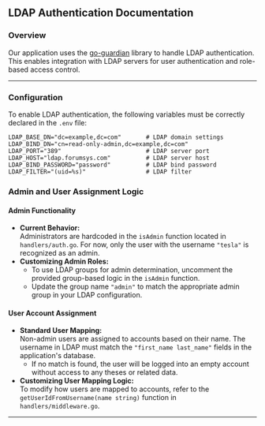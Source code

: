 ## LDAP Authentication Documentation

### Overview

Our application uses the [go-guardian](https://pkg.go.dev/github.com/shaj13/go-guardian/v2) library to handle LDAP authentication. This enables integration with LDAP servers for user authentication and role-based access control.

---

### Configuration

To enable LDAP authentication, the following variables must be correctly declared in the `.env` file:

```env
LDAP_BASE_DN="dc=example,dc=com"       # LDAP domain settings
LDAP_BIND_DN="cn=read-only-admin,dc=example,dc=com"
LDAP_PORT="389"                        # LDAP server port
LDAP_HOST="ldap.forumsys.com"          # LDAP server host
LDAP_BIND_PASSWORD="password"          # LDAP bind password
LDAP_FILTER="(uid=%s)"                 # LDAP filter
```

### Admin and User Assignment Logic

#### Admin Functionality

- **Current Behavior:**  
  Administrators are hardcoded in the `isAdmin` function located in `handlers/auth.go`. For now, only the user with the username `"tesla"` is recognized as an admin.
- **Customizing Admin Roles:**
  - To use LDAP groups for admin determination, uncomment the provided group-based logic in the `isAdmin` function.
  - Update the group name `"admin"` to match the appropriate admin group in your LDAP configuration.

#### User Account Assignment

- **Standard User Mapping:**  
  Non-admin users are assigned to accounts based on their name. The username in LDAP must match the `"first_name last_name"` fields in the application's database.
  - If no match is found, the user will be logged into an empty account without access to any theses or related data.
- **Customizing User Mapping Logic:**  
  To modify how users are mapped to accounts, refer to the `getUserIdFromUsername(name string)` function in `handlers/middleware.go`.

---
